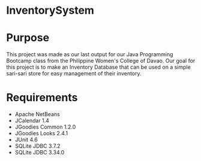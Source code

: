 # InventorySystem

# Purpose
This project was made as our last output for our Java Programming Bootcamp class from the Philippine Women's College of Davao. Our goal for this project is to make an Inventory Database that can be used on a simple sari-sari store for easy management of their inventory.

# Requirements
- Apache NetBeans 
- JCalendar 1.4
- JGoodies Common 1.2.0
- JGoodies Looks 2.4.1
- JUnit 4.6
- SQLite JDBC 3.7.2
- SQLite JDBC 3.34.0
